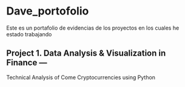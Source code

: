 # Dave_portofolio
Este es un portafolio de evidencias de los proyectos en los cuales he estado trabajando

## Project 1. Data Analysis & Visualization in Finance — 
   Technical Analysis of Come Cryptocurrencies using Python


